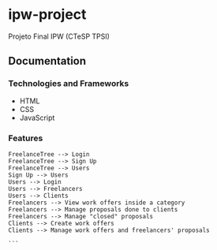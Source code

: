 # ipw-project

Projeto Final IPW (CTeSP TPSI)

## Documentation

### Technologies and Frameworks

- HTML
- CSS
- JavaScript

### Features

````mermaid
FreelanceTree --> Login
FreelanceTree --> Sign Up
FreelanceTree --> Users
Sign Up --> Users
Users --> Login
Users --> Freelancers
Users --> Clients
Freelancers --> View work offers inside a category
Freelancers --> Manage proposals done to clients
Freelancers --> Manage "closed" proposals
Clients --> Create work offers
Clients --> Manage work offers and freelancers' proposals

​```
````
